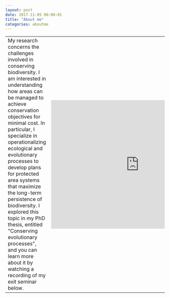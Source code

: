 ```yaml
---
layout: post
date: 2017-11-05 00:00:01
title: "About me"
categories: aboutme
---
```


|   |   |
|---|---|
| My research concerns the challenges involved in conserving biodiversity. I am interested in understanding how areas can be managed to achieve conservation objectives for minimal cost. In particular, I specialize in operationalizing ecological and evolutionary processes to develop plans for protected area systems that maximize the long-term persistence of biodiversity. I explored this topic in my PhD thesis, entitled "Conserving evolutionary processes", and you can learn more about it by watching a recording of my exit seminar below. | <iframe align="middle" width="554" height="405" src="https://www.youtube.com/embed/dkkqXo8Z17w" frameborder="0" allow="autoplay; encrypted-media" allowfullscreen></iframe> |
